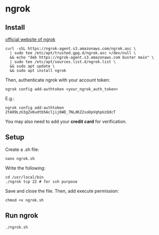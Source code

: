 # ngrok

## Install
[official website of ngrok](https://dashboard.ngrok.com/get-started/setup/linux)

```
curl -sSL https://ngrok-agent.s3.amazonaws.com/ngrok.asc \
  | sudo tee /etc/apt/trusted.gpg.d/ngrok.asc >/dev/null \
  && echo "deb https://ngrok-agent.s3.amazonaws.com buster main" \
  | sudo tee /etc/apt/sources.list.d/ngrok.list \
  && sudo apt update \
  && sudo apt install ngrok
```

Then, authenticate ngrok with your account token:
```
ngrok config add-authtoken <your_ngrok_auth_token>
```
E.g.: 
```
ngrok config add-authtoken 2tA89LzU3gZxKudtb5Acljij6WD_7NLdKZ2soDpVqhpUzQdcT
```
You may also need to add your **credit card** for verification. 

## Setup
Create a .sh file:
```
nano ngrok.sh
```

Write the following:
```
cd /usr/local/bin
./ngrok tcp 22 # for ssh purpose
```
Save and close the file. Then, add execute permission:

```
chmod +x ngrok.sh
```

## Run ngrok
```
./ngrok.sh
```

